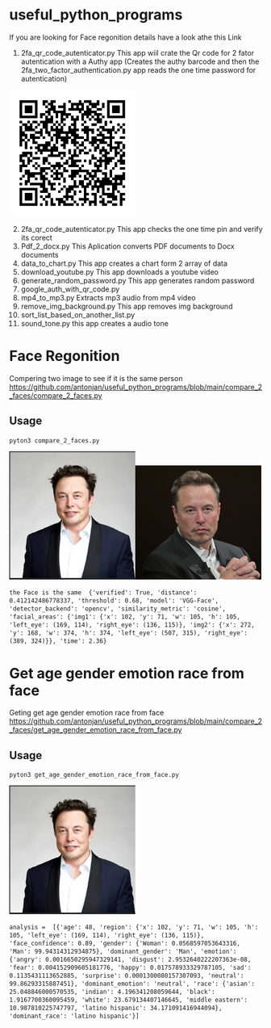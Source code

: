 # useful_python_programs
If you are looking for Face regonition details have a look athe this Link

1) 2fa_qr_code_autenticator.py This app wiil crate the Qr code for 2 fator autentication with a Authy app  (Creates the authy barcode and then the 2fa_two_factor_authentication.py app reads the one time password for autentication)
<img src="totp.png" width="250">

2) 2fa_qr_code_autenticator.py This app checks the one time pin and verify its corect
3) Pdf_2_docx.py This Aplication converts PDF documents to Docx documents
4) data_to_chart.py This app creates a chart form 2 array of data
5) download_youtube.py This app downloads a youtube video
6) generate_random_password.py This app generates random password
7) google_auth_with_qr_code.py
8) mp4_to_mp3.py Extracts mp3 audio from mp4 video
9) remove_img_background.py This app removes img background
10) sort_list_based_on_another_list.py
11) sound_tone.py this app creates a audio tone

# Face Regonition
Compering two image to see if it is the same person https://github.com/antonjan/useful_python_programs/blob/main/compare_2_faces/compare_2_faces.py<br>
## Usage
    pyton3 compare_2_faces.py
 <img src="compare_2_faces/Elon_1.png" width="250"><img src="compare_2_faces/Elon_2.png" width="250"><br>
 



    the Face is the same  {'verified': True, 'distance': 0.412142486778337, 'threshold': 0.68, 'model': 'VGG-Face', 'detector_backend': 'opencv', 'similarity_metric': 'cosine', 'facial_areas': {'img1': {'x': 102, 'y': 71, 'w': 105, 'h': 105, 'left_eye': (169, 114), 'right_eye': (136, 115)}, 'img2': {'x': 272, 'y': 168, 'w': 374, 'h': 374, 'left_eye': (507, 315), 'right_eye': (389, 324)}}, 'time': 2.36}

# Get age gender emotion race from face
Geting get age gender emotion race from face https://github.com/antonjan/useful_python_programs/blob/main/compare_2_faces/get_age_gender_emotion_race_from_face.py<br>
## Usage
    pyton3 get_age_gender_emotion_race_from_face.py
<img src="compare_2_faces/Elon_1.png" width="250"><br>

    analysis =  [{'age': 48, 'region': {'x': 102, 'y': 71, 'w': 105, 'h': 105, 'left_eye': (169, 114), 'right_eye': (136, 115)}, 'face_confidence': 0.89, 'gender': {'Woman': 0.0568597053643316, 'Man': 99.94314312934875}, 'dominant_gender': 'Man', 'emotion': {'angry': 0.0016650295947329141, 'disgust': 2.9532640222207363e-08, 'fear': 0.004152909605181776, 'happy': 0.017578933329787105, 'sad': 0.1135431113652885, 'surprise': 0.0001300080157307093, 'neutral': 99.86293315887451}, 'dominant_emotion': 'neutral', 'race': {'asian': 25.048846000570535, 'indian': 4.196341208059644, 'black': 1.9167700360095459, 'white': 23.679134407146645, 'middle eastern': 10.987810225747797, 'latino hispanic': 34.171091416944094}, 'dominant_race': 'latino hispanic'}]
